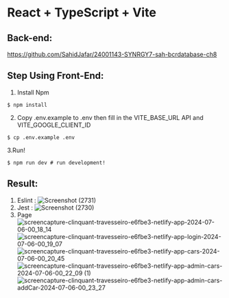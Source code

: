# React + TypeScript + Vite

## Back-end:
https://github.com/SahidJafar/24001143-SYNRGY7-sah-bcrdatabase-ch8


## Step Using Front-End:
1. Install Npm
```
$ npm install
```
2. Copy .env.example to .env then fill in the VITE_BASE_URL API and VITE_GOOGLE_CLIENT_ID
```
$ cp .env.example .env
```
3.Run!
```
$ npm run dev # run development!
```

## Result:
1. Eslint :
![Screenshot (2731)](https://github.com/SahidJafar/24001143-synrgy7-sahid-bcrfrontend-ch8/assets/58686490/094f212f-2704-4b8d-859c-957f1a3b1f75)
2. Jest :
![Screenshot (2730)](https://github.com/SahidJafar/24001143-synrgy7-sahid-bcrfrontend-ch8/assets/58686490/d6452a97-c38d-405c-a0ff-91cd18eadca8)
3. Page
![screencapture-clinquant-travesseiro-e6fbe3-netlify-app-2024-07-06-00_18_14](https://github.com/SahidJafar/24001143-synrgy7-sahid-bcrfrontend-ch8/assets/58686490/61330e64-04ba-4c56-8ae8-0a87a7927413)
![screencapture-clinquant-travesseiro-e6fbe3-netlify-app-login-2024-07-06-00_19_07](https://github.com/SahidJafar/24001143-synrgy7-sahid-bcrfrontend-ch8/assets/58686490/839cec4e-c75b-4bbd-abe4-20cb69e3c862)
![screencapture-clinquant-travesseiro-e6fbe3-netlify-app-cars-2024-07-06-00_20_45](https://github.com/SahidJafar/24001143-synrgy7-sahid-bcrfrontend-ch8/assets/58686490/d722a734-d30b-469d-9fa2-ce0cd1d7245c)
![screencapture-clinquant-travesseiro-e6fbe3-netlify-app-admin-cars-2024-07-06-00_22_09 (1)](https://github.com/SahidJafar/24001143-synrgy7-sahid-bcrfrontend-ch8/assets/58686490/c068264c-a4c9-4d60-baf2-01c32770ecf4)
![screencapture-clinquant-travesseiro-e6fbe3-netlify-app-admin-cars-addCar-2024-07-06-00_23_27](https://github.com/SahidJafar/24001143-synrgy7-sahid-bcrfrontend-ch8/assets/58686490/0e287fd8-b108-4d19-90b4-2326549e8cf8)
